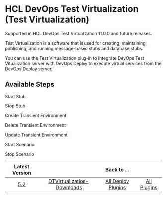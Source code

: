 # HCL DevOps Test Virtualization (Test Virtualization)

Supported in HCL DevOps Test Virtualization 11.0.0 and future releases.

Test Virtualization is a software that is used for creating, maintaining, publishing, and running message-based stubs and database stubs.

You can use the Test Virtualization plug-in to integrate DevOps Test Vitualization server with DevOps Deploy to execute virtual services from the DevOps Deploy server.

## Available Steps

Start Stub

Stop Stub

Create Transient Environment

Delete Transient Environment

Update Transient Environment

Start Scenario

Stop Scenario

|Latest Version||Back to ...||
| :---: | :---: | :---: | :---: |
|[5.2](https://raw.githubusercontent.com/UrbanCode/IBM-UCD-PLUGINS/main/files/HCLDevOpsTestVirtualization/DTVirtualization-DD-HCL-5.2.zip)|[DTVirtualization-Downloads](downloads.md)|[All Deploy Plugins](../README.md)|[All Plugins](../../index.md)|
